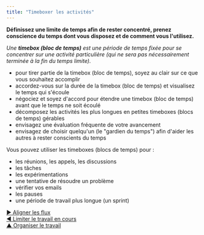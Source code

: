 ```yaml
---
title: "Timeboxer les activités"
---
```



<summary>
<strong>Définissez une limite de temps afin de rester concentré, prenez conscience du temps dont vous disposez et de comment vous l'utilisez.</strong>
</summary>

_Une **timebox (bloc de temps)** est une période de temps fixée pour se concentrer sur une activité particulière (qui ne sera pas nécessairement terminée à la fin du temps limite)._

- pour tirer partie de la timebox (bloc de temps), soyez au clair sur ce que vous souhaitez accomplir
- accordez-vous sur la durée de la timebox (bloc de temps) et visualisez le temps qui s'écoule
- négociez et soyez d'accord pour étendre une timebox (bloc de temps) avant que le temps ne soit écoulé
- décomposez les activités les plus longues en petites timeboxes (blocs de temps) gérables
- envisagez une évaluation fréquente de votre avancement
- envisagez de choisir quelqu'un (le "gardien du temps") afin d'aider les autres à rester conscients du temps

Vous pouvez utiliser les timeboxes (blocs de temps) pour :

- les réunions, les appels, les discussions
- les tâches
- les expérimentations
- une tentative de résoudre un problème
- vérifier vos emails
- les pauses
- une période de travail plus longue (un sprint)

[&#9654; Aligner les flux](align-flow.html)<br/>[&#9664; Limiter le travail en cours](limit-work-in-progress.html)<br/>[&#9650; Organiser le travail](organizing-work.html)

